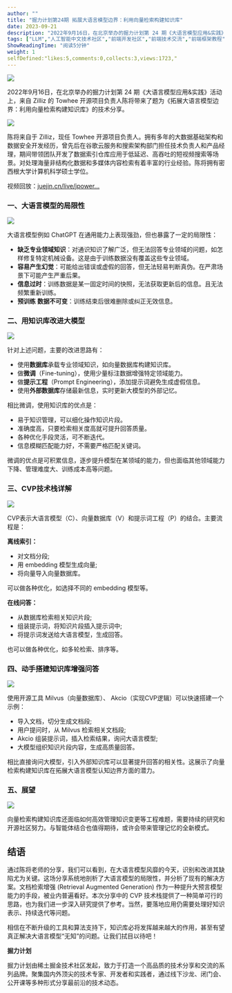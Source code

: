 ```yaml
---
author: ""
title: "掘力计划第24期 拓展大语言模型边界：利用向量检索构建知识库"
date: 2023-09-21
description: "2022年9月16日，在北京举办的掘力计划第 24 期《大语言模型应用&实践》活动上，来自 Zilliz 的 Towhee 开源项目负责人陈将带来了题为《拓展大语言模型边界：利用向量检索构建知识库》的"
tags: ["LLM","人工智能中文技术社区","前端开发社区","前端技术交流","前端框架教程","JavaScript 学习资源","CSS 技巧与最佳实践","HTML5 最新动态","前端工程师职业发展","开源前端项目","前端技术趋势"]
ShowReadingTime: "阅读5分钟"
weight: 1
selfDefined:"likes:5,comments:0,collects:3,views:1723,"
---
```

![](/images/jueJin/e4ffbef0aa8943b.png)

2022年9月16日，在北京举办的掘力计划第 24 期《大语言模型应用&实践》活动上，来自 Zilliz 的 Towhee 开源项目负责人陈将带来了题为《拓展大语言模型边界：利用向量检索构建知识库》的技术分享。

![](/images/jueJin/d8e14f9701a846b.png)

陈将来自于 Zilliz，现任 Towhee 开源项目负责人。拥有多年的大数据基础架构和数据安全开发经历，曾先后在谷歌云服务和搜索架构部门担任技术负责人和产品经理，期间带领团队开发了数据索引仓库应用于低延迟、高吞吐的短视频搜索等场景。对处理海量非结构化数据和多媒体内容检索有着丰富的行业经验。陈将拥有密西根大学计算机科学硕士学位。

视频回放：[juejin.cn/live/jpower…](https://juejin.cn/live/jpowermeetup24 "https://juejin.cn/live/jpowermeetup24")

### 一、大语言模型的局限性

![](/images/jueJin/833d871d35dd47a.png)

大语言模型例如 ChatGPT 在通用能力上表现强劲，但也暴露了一定的局限性：

*   **缺乏专业领域知识**：对通识知识了解广泛，但无法回答专业领域的问题，如怎样修复特定机械设备。这是由于训练数据没有覆盖这些专业领域。
*   **容易产生幻觉**：可能给出错误或虚假的回答，但无法轻易判断真伪。在严肃场景下可能产生严重后果。
*   **信息过时**：训练数据是某一固定时间的快照，无法获取更新后的信息。且无法频繁重新训练。
*   **预训练** **数据不可变**：训练结束后很难删除或纠正无效信息。

### 二、用知识库改进大模型

![](/images/jueJin/660e4de81f4c4fb.png)

针对上述问题，主要的改进思路有：

*   使用**数据库**承载专业领域知识，如向量数据库构建知识库。
*   做**微调**（Fine-tuning），使用少量标注数据增强特定领域能力。
*   做**提示工程**（Prompt Engineering），添加提示词避免生成虚假信息。
*   使用**外部数据库**存储最新信息，实时更新大模型的外部记忆。

相比微调，使用知识库的优点是：

*   易于知识管理，可以细化操作知识片段。
*   准确度高，只要检索相关度高就可提升回答质量。
*   各种优化手段灵活，可不断迭代。
*   信息模糊匹配能力好，不需要严格匹配关键词。

微调的优点是可积累信息，逐步提升模型在某领域的能力，但也面临其他领域能力下降、管理难度大、训练成本高等问题。

### 三、CVP技术栈详解

![](/images/jueJin/ed915f9d5d0b4ec.png)

CVP表示大语言模型（C）、向量数据库（V）和提示词工程（P）的结合。主要流程是：

**离线索引：**

*   对文档分段;
*   用 embedding 模型生成向量;
*   将向量导入向量数据库。

可以做各种优化，如选择不同的 embedding 模型等。

**在线问答：**

*   从数据库检索相关知识片段;
*   组装提示词，将知识片段插入提示词中;
*   将提示词发送给大语言模型，生成回答。

也可以做各种优化，如多轮检索、排序等。

### 四、动手搭建知识库增强问答

![](/images/jueJin/084bc12140b94c1.png)

使用开源工具 Milvus（向量数据库）、 Akcio（实现CVP逻辑）可以快速搭建一个示例：

*   导入文档，切分生成文档段;
*   用户提问时，从 Milvus 检索相关文档段;
*   Akcio 组装提示词，插入检索结果，询问大语言模型;
*   大模型组织知识片段内容，生成高质量回答。

相比直接询问大模型，引入外部知识库可以显著提升回答的相关性。这展示了向量检索构建知识库在拓展大语言模型认知边界方面的潜力。

### 五、展望

![](/images/jueJin/ac1b27fc94f142f.png)

向量检索构建知识库还面临如何高效管理知识变更等工程难题，需要持续的研究和开源社区努力。与智能体结合也值得期待，或许会带来管理记忆的全新模式。

结语
--

通过陈将老师的分享，我们可以看到，在大语言模型风靡的今天，识别和改进其缺陷尤为关键。这场分享系统地剖析了大语言模型的局限性，并分析了现有的解决方案。文档检索增强 (Retrieval Augmented Generation) 作为一种提升大预言模型能力的手段，被业内普遍看好。本次分享中的 CVP 技术栈提供了一种简单可行的思路，也为我们进一步深入研究提供了参考。当然，要落地应用仍需要处理好知识表示、持续迭代等问题。

相信在不断升级的工具和算法支持下，知识库必将发挥越来越大的作用，甚至有望真正解决大语言模型“无知”的问题。让我们拭目以待吧！

**掘力计划**

掘力计划由稀土掘金技术社区发起，致力于打造一个高品质的技术分享和交流的系列品牌。聚集国内外顶尖的技术专家、开发者和实践者，通过线下沙龙、闭门会、公开课等多种形式分享最前沿的技术动态。